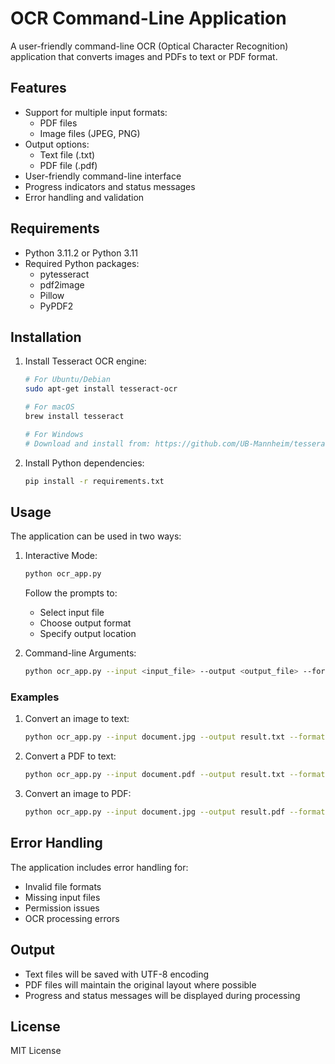 # OCR Command-Line Application

A user-friendly command-line OCR (Optical Character Recognition) application that converts images and PDFs to text or PDF format.

## Features

- Support for multiple input formats:
  - PDF files
  - Image files (JPEG, PNG)
- Output options:
  - Text file (.txt)
  - PDF file (.pdf)
- User-friendly command-line interface
- Progress indicators and status messages
- Error handling and validation

## Requirements

- Python 3.11.2 or Python 3.11
- Required Python packages:
  - pytesseract
  - pdf2image
  - Pillow
  - PyPDF2

## Installation

1. Install Tesseract OCR engine:
   ```bash
   # For Ubuntu/Debian
   sudo apt-get install tesseract-ocr
   
   # For macOS
   brew install tesseract
   
   # For Windows
   # Download and install from: https://github.com/UB-Mannheim/tesseract/wiki
   ```

2. Install Python dependencies:
   ```bash
   pip install -r requirements.txt
   ```

## Usage

The application can be used in two ways:

1. Interactive Mode:
   ```bash
   python ocr_app.py
   ```
   Follow the prompts to:
   - Select input file
   - Choose output format
   - Specify output location

2. Command-line Arguments:
   ```bash
   python ocr_app.py --input <input_file> --output <output_file> --format <txt|pdf>
   ```

### Examples

1. Convert an image to text:
   ```bash
   python ocr_app.py --input document.jpg --output result.txt --format txt
   ```

2. Convert a PDF to text:
   ```bash
   python ocr_app.py --input document.pdf --output result.txt --format txt
   ```

3. Convert an image to PDF:
   ```bash
   python ocr_app.py --input document.jpg --output result.pdf --format pdf
   ```

## Error Handling

The application includes error handling for:
- Invalid file formats
- Missing input files
- Permission issues
- OCR processing errors

## Output

- Text files will be saved with UTF-8 encoding
- PDF files will maintain the original layout where possible
- Progress and status messages will be displayed during processing

## License

MIT License 